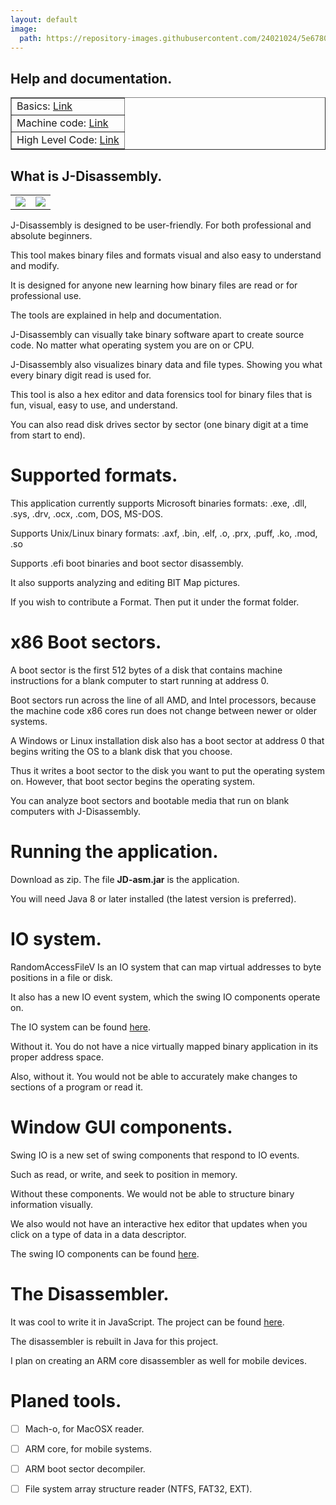 ```yaml
---
layout: default
image:
  path: https://repository-images.githubusercontent.com/24021024/5e678080-0cfe-11eb-9edf-294da025f0c1
---
```


## Help and documentation.

<table border="1">
  <tr><td>Basics: <a href="https://recoskie.github.io/J-Disassembly/docs/Basics.html">Link</a></td></tr>
  <tr><td>Machine code: <a href="https://recoskie.github.io/J-Disassembly/docs/Machine.html">Link</a></td></tr>
  <tr><td>High Level Code: <a href="https://recoskie.github.io/J-Disassembly/docs/Code.html">Link</a></td></tr>
</table>

## What is J-Disassembly.

<table style="width:50%;">
  <tr>
    <td>
      <a href="https://recoskie.github.io/J-Disassembly/docs/Figs/pre1.gif" target="_blank"><img src="https://recoskie.github.io/J-Disassembly/docs/Figs/pre1.gif"></a>
    </td>
    <td>
      <a href="https://recoskie.github.io/J-Disassembly/docs/Figs/pre2.gif" target="_blank"><img src="https://recoskie.github.io/J-Disassembly/docs/Figs/pre2.gif"></a>
    </td>
  </tr>
</table>

J-Disassembly is designed to be user-friendly. For both professional and absolute beginners.

This tool makes binary files and formats visual and also easy to understand and modify.

It is designed for anyone new learning how binary files are read or for professional use.

The tools are explained in help and documentation.

J-Disassembly can visually take binary software apart to create source code. No matter what operating system you are on or CPU.

J-Disassembly also visualizes binary data and file types. Showing you what every binary digit read is used for.

This tool is also a hex editor and data forensics tool for binary files that is fun, visual, easy to use, and understand.

You can also read disk drives sector by sector (one binary digit at a time from start to end).

# Supported formats.

This application currently supports Microsoft binaries formats: .exe, .dll, .sys, .drv, .ocx, .com, DOS, MS-DOS.

Supports Unix/Linux binary formats: .axf, .bin, .elf, .o, .prx, .puff, .ko, .mod, .so

Supports .efi boot binaries and boot sector disassembly.

It also supports analyzing and editing BIT Map pictures.

If you wish to contribute a Format. Then put it under the format folder.

# x86 Boot sectors.

A boot sector is the first 512 bytes of a disk that contains machine instructions for a blank computer to start running at address 0.

Boot sectors run across the line of all AMD, and Intel processors, because the machine code x86 cores run does not change between newer or older systems.

A Windows or Linux installation disk also has a boot sector at address 0 that begins writing the OS to a blank disk that you choose.

Thus it writes a boot sector to the disk you want to put the operating system on. However, that boot sector begins the operating system.

You can analyze boot sectors and bootable media that run on blank computers with J-Disassembly.

# Running the application.

Download as zip. The file <strong>JD-asm.jar</strong> is the application.

You will need Java 8 or later installed (the latest version is preferred).

# IO system.

RandomAccessFileV Is an IO system that can map virtual addresses to byte positions in a file or disk.

It also has a new IO event system, which the swing IO components operate on.

The IO system can be found <a href="https://github.com/Recoskie/RandomAccessFileV">here</a>.

Without it. You do not have a nice virtually mapped binary application in its proper address space.

Also, without it. You would not be able to accurately make changes to sections of a program or read it.

# Window GUI components.

Swing IO is a new set of swing components that respond to IO events.

Such as read, or write, and seek to position in memory.

Without these components. We would not be able to structure binary information visually.

We also would not have an interactive hex editor that updates when you click on a type of data in a data descriptor.

The swing IO components can be found <a href="https://github.com/Recoskie/swingIO">here</a>.

# The Disassembler.

It was cool to write it in JavaScript. The project can be found <a href="https://github.com/Recoskie/X86-64-CPU-Binary-Code-Disassembler-JS">here</a>.

The disassembler is rebuilt in Java for this project.

I plan on creating an ARM core disassembler as well for mobile devices.

# Planed tools.

- [ ] Mach-o, for MacOSX reader.

- [ ] ARM core, for mobile systems.

- [ ] ARM boot sector decompiler.

- [ ] File system array structure reader (NTFS, FAT32, EXT).
